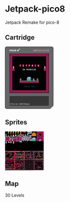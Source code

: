 # Jetpack-pico8
Jetpack Remake for pico-8

## Cartridge

![Jetpack Cartridge](https://raw.githubusercontent.com/movAX13h/Jetpack-pico8/master/jetpack.p8.png "Jetpack Cartridge")

## Sprites
![Jetpack Sprites](https://raw.githubusercontent.com/movAX13h/Jetpack-pico8/master/sprites.png "Jetpack Sprites")

## Map

30 Levels
